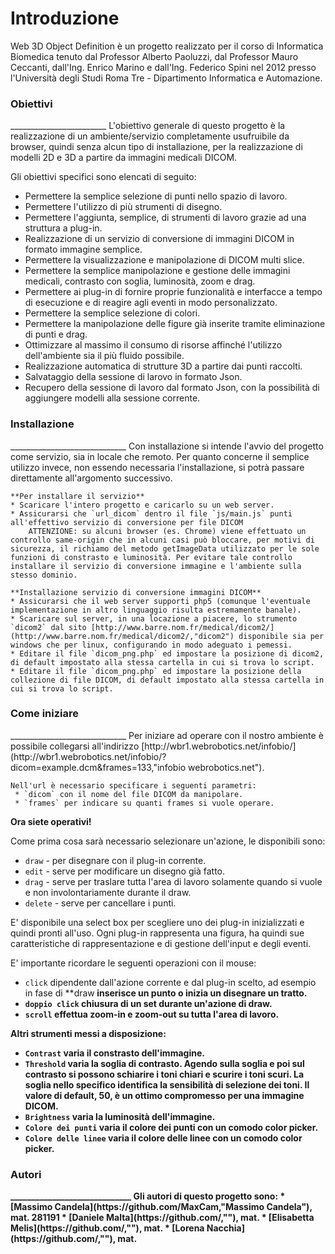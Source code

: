 Introduzione
============
Web 3D Object Definition è un progetto realizzato per il corso di Informatica Biomedica tenuto dal Professor Alberto Paoluzzi, dal Professor Mauro Ceccanti, dall'Ing. Enrico Marino e dall'Ing. Federico Spini nel 2012 presso l'Università degli Studi Roma Tre - Dipartimento Informatica e Automazione.

<h3 id="11">Obiettivi</h3>
________________________
L'obiettivo generale di questo progetto è la realizzazione di un ambiente/servizio completamente usufruibile da browser, quindi senza alcun tipo di installazione, per la realizzazione di modelli 2D e 3D a partire da immagini medicali DICOM.

Gli obiettivi specifici sono elencati di seguito:
* Permettere la semplice selezione di punti nello spazio di lavoro.
* Permettere l'utilizzo di più strumenti di disegno.
* Permettere l'aggiunta, semplice, di strumenti di lavoro grazie ad una struttura a plug-in.
* Realizzazione di un servizio di conversione di immagini DICOM in formato immagine semplice.
* Permettere la visualizzazione e manipolazione di DICOM multi slice.
* Permettere la semplice manipolazione e gestione delle immagini medicali, contrasto con soglia, luminosità, zoom e drag.
* Permettere ai plug-in di fornire proprie funzionalità e interfacce a tempo di esecuzione e di reagire agli eventi in modo personalizzato.
* Permettere la semplice selezione di colori.
* Permettere la manipolazione delle figure già inserite tramite eliminazione di punti e drag.
* Ottimizzare al massimo il consumo di risorse affinché l'utilizzo dell'ambiente sia il più fluido possibile.
* Realizzazione automatica di strutture 3D a partire dai punti raccolti.
* Salvataggio della sessione di larovo in formato Json.
* Recupero della sessione di lavoro dal formato Json, con la possibilità di aggiungere modelli alla sessione corrente.

<h3 id="12">Installazione</h3>
_____________________________
Con installazione si intende l'avvio del progetto come servizio, sia in locale che remoto.
Per quanto concerne il semplice utilizzo invece, non essendo necessaria l'installazione, si potrà passare direttamente all'argomento successivo.

    **Per installare il servizio**
    * Scaricare l'intero progetto e caricarlo su un web server.
    * Assicurarsi che `url_dicom` dentro il file `js/main.js` punti all'effettivo servizio di conversione per file DICOM
        ATTENZIONE: su alcuni browser (es. Chrome) viene effettuato un controllo same-origin che in alcuni casi può bloccare, per motivi di sicurezza, il richiamo del metodo getImageData utilizzato per le sole funzioni di constrasto e luminosità. Per evitare tale controllo installare il servizio di conversione immagine e l'ambiente sulla stesso dominio.

    **Installazione servizio di conversione immagini DICOM**
    * Assicurarsi che il web server supporti php5 (comunque l'eventuale implementazione in altro linguaggio risulta estremamente banale).
    * Scaricare sul server, in una locazione a piacere, lo strumento `dicom2` dal sito [http://www.barre.nom.fr/medical/dicom2/](http://www.barre.nom.fr/medical/dicom2/,"dicom2") disponibile sia per windows che per linux, configurando in modo adeguato i pemessi.
    * Editare il file `dicom_png.php` ed impostare la posizione di dicom2, di default impostato alla stessa cartella in cui si trova lo script.
    * Editare il file `dicom_png.php` ed impostare la posizione della collezione di file DICOM, di default impostato alla stessa cartella in cui si trova lo script.

<h3 id="13">Come iniziare</h3>
_____________________________
Per iniziare ad operare con il nostro ambiente è possibile collegarsi all'indirizzo [http://wbr1.webrobotics.net/infobio/](http://wbr1.webrobotics.net/infobio/?dicom=example.dcm&frames=133,"infobio webrobotics.net").

    Nell'url è necessario specificare i seguenti parametri:
     * `dicom` con il nome del file DICOM da manipolare.
     * `frames` per indicare su quanti frames si vuole operare.

**Ora siete operativi!**

Come prima cosa sarà necessario selezionare un'azione, le disponibili sono:
* `draw` - per disegnare con il plug-in corrente.
* `edit` - serve per modificare un disegno già fatto.
* `drag` - serve per traslare tutta l'area di lavoro solamente quando si vuole e non involontariamente durante il draw.
* `delete` - serve per cancellare i punti.

E' disponibile una select box per scegliere uno dei plug-in inizializzati e quindi pronti all'uso. Ogni plug-in rappresenta una figura, ha quindi sue caratteristiche di rappresentazione e di gestione dell'input e degli eventi.

E' importante ricordare le seguenti operazioni con il mouse:
* `click` dipendente dall'azione corrente e dal plug-in scelto, ad esempio in fase di **draw<b/> inserisce un punto o inizia un disegnare un tratto.
* `doppio click` chiusura di un set durante un'azione di **draw**.
* `scroll` effettua zoom-in e zoom-out su tutta l'area di lavoro.

Altri strumenti messi a disposizione:
* `Contrast` varia il constrasto dell'immagine.
* `Threshold` varia la soglia di contrasto. Agendo sulla soglia e poi sul contrasto si possono schiarire i toni chiari e scurire i toni scuri. La soglia nello specifico identifica la sensibilità di selezione dei toni. Il valore di default, 50, è un ottimo compromesso per una immagine DICOM.
* `Brightness` varia la luminosità dell'immagine.
* `Colore dei punti` varia il colore dei punti con un comodo color picker.
* `Colore delle linee` varia il colore delle linee con un comodo color picker.

<h3 id="14">Autori</h3>
_____________________________
Gli autori di questo progetto sono:
* [Massimo Candela](https://github.com/MaxCam,"Massimo Candela"), mat. 281191
* [Daniele Malta](https://github.com/,""), mat.
* [Elisabetta Melis](https://github.com/,""), mat.
* [Lorena Nacchia](https://github.com/,""), mat.
